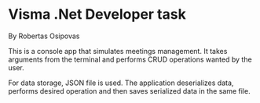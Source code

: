 # Visma .Net Developer task
By Robertas Osipovas

This is a console app that simulates meetings management.
It takes arguments from the terminal and performs CRUD operations wanted by the user.

For data storage, JSON file is used. The application deserializes data, performs desired operation and then saves serialized data in the same file.
